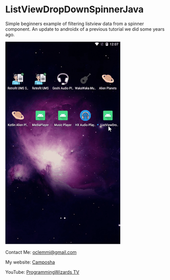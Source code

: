 # ListViewDropDownSpinnerJava
Simple beginners example of filtering listview data from a spinner component. An update to androidx of a previous tutorial we did some years ago.

![ListView tutorial Dropdown](ListViewDropDownSpinnerJava.gif)


Contact Me: oclemmi@gmail.com

My website: [Camposha](https://camposha.info)

YouTube: [ProgrammingWizards TV](https://youtube.com/c/programmingwizards)

